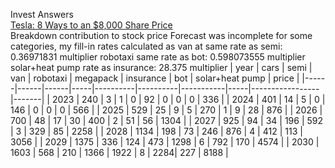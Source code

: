 Invest Answers									
[Tesla: 8 Ways to an $8,000 Share Price](https://www.youtube.com/watch?v=3stat7uO-4E) 								
Breakdown contribution to stock price
Forecast was incomplete for some categories, my fill-in rates calculated as
van at same rate as semi: 0.36971831 multiplier
robotaxi same rate as bot:	0.598073555 multiplier
solar+heat pump rate as insurance: 28.375 multiplier
| year | cars | semi | van | robotaxi | megapack | insurance | bot | solar+heat pump | price |
|------|------|------|-----|----------|----------|-----------|-----|-----------------|-------|
| 2023 | 240  | 3    | 1   | 0        | 92       | 0         | 0   | 0               | 336   |
| 2024 | 401  | 14   | 5   | 0        | 146      | 0         | 0   | 0               | 566   |
| 2025 | 529  | 25   | 9   | 5        | 270      | 1         | 9   | 28              | 876   |
| 2026 | 700  | 48   | 17  | 30       | 400      | 2         | 51  | 56              | 1304  |
| 2027 | 925  | 94   | 34  | 196      | 592      | 3         | 329 | 85              | 2258  |
| 2028 | 1134 | 198  | 73  | 246      | 876      | 4         | 412 | 113             | 3056  |
| 2029 | 1375 | 336  | 124 | 473      | 1298     | 6         | 792 | 170             | 4574  |
| 2030 | 1603 | 568  | 210 | 1366     | 1922     | 8         | 2284| 227             | 8188  |